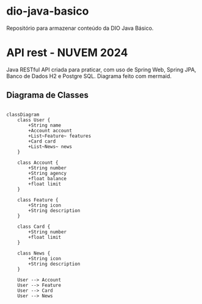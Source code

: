 # dio-java-basico
Repositório para armazenar conteúdo da DIO Java Básico.


# API rest - NUVEM 2024
Java RESTful API criada para praticar, com uso de Spring Web, Spring JPA, Banco de Dados H2 e Postgre SQL.
Diagrama feito com mermaid.

## Diagrama de Classes

```mermaid

classDiagram
    class User {
        +String name
        +Account account
        +List~Feature~ features
        +Card card
        +List~News~ news
    }

    class Account {
        +String number
        +String agency
        +float balance
        +float limit
    }

    class Feature {
        +String icon
        +String description
    }

    class Card {
        +String number
        +float limit
    }

    class News {
        +String icon
        +String description
    }

    User --> Account
    User --> Feature
    User --> Card
    User --> News

